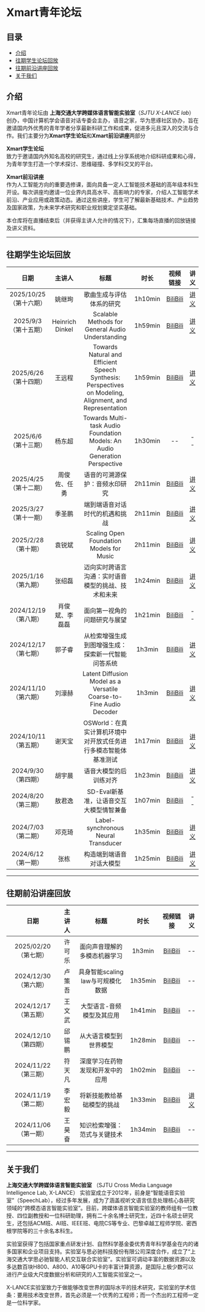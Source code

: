 # Xmart青年论坛
## 目录
- [介绍](#介绍)
- [往期学生论坛回放](#往期学生论坛回放)
- [往期前沿讲座回放](#往期前沿讲座回放)
- [关于我们](#关于我们)

## 介绍

Xmart青年论坛由 **上海交通大学跨媒体语言智能实验室**（*SJTU X-LANCE lab*）创办，中国计算机学会语音对话专委会主办，语音之家，华为思琢社区协办，旨在邀请国内外优秀的青年学者分享最新科研工作和成果，促进多元且深入的交流与合作。我们主要分为**Xmart学生论坛**和**Xmart前沿讲座**两部分

**Xmart学生论坛**  
致力于邀请国内外知名高校的研究生，通过线上分享系统地介绍科研成果和心得，为青年学生打造一个学术探讨、思维碰撞、多学科交叉的平台。

**Xmart前沿讲座**  
作为人工智能方向的重要选修课，面向具备一定人工智能技术基础的高年级本科生开设。每次讲座均邀请一位业界内具高水平、高影响力的专家，介绍人工智能学术前沿、产业应用或政策动态。通过这些讲座，学生可了解最新基础技术、产业趋势及国家政策，为未来学术研究和职业规划奠定坚实基础。  

本仓库将在直播结束后（并获得主讲人允许的情况下），汇集每场直播的回放链接及讲义资料。

---

## 往期学生论坛回放

| 日期 | 主讲人 | 标题 | 时长 | 视频链接 | 讲义 |
|:----:|:------:|:----:|:----:|:---------:|:----:|
| 2025/10/25 （第十六期） | 姚继珣 | 歌曲生成与评估体系的研究 | 1h10min | [BiliBili](https://www.bilibili.com/video/BV1T6nCzqEmF) | [讲义](https://github.com/X-LANCE/Xmart/blob/main/slides/xmart16_aslp.pdf) |
| 2025/9/3 （第十五期） | Heinrich Dinkel | Scalable Methods for General Audio Understanding| 1h59min | [BiliBili]([https://www.bilibili.com/video/](https://www.bilibili.com/video/BV1qQpKzHEKY)) | [讲义](https://github.com/X-LANCE/Xmart/blob/main/slides/xmart15_heinrich_midashengLM.pdf) |
| 2025/6/26 （第十四期） | 王远程 | Towards Natural and Efficient Speech Synthesis: Perspectives on Modeling, Alignment, and Representation | 1h59min | [BiliBili](https://www.bilibili.com/video/BV1FuKzzGEq3) | [讲义](https://github.com/X-LANCE/Xmart/blob/main/slides/xmart14_yuanchengwang_Towards_Natural_and_Efficient_Speech_Synthesis_20250626.pdf) |
| 2025/6/6 （第十三期） | 杨东超 |  Towards Multi-task Audio Foundation Models: An Audio Generation Perspective | 1h30min | -- | -- |
| 2025/4/25 （第十二期） | 周俊佐、任勇 | 语音的可溯源保护：音频水印研究 | 2h11min | [BiliBili](https://www.bilibili.com/video/BV1EuL7zNEHH) | [讲义](https://github.com/X-LANCE/Xmart/blob/main/slides/xmart12_zhoujunzuo_renyong.pdf) |
| 2025/3/27 （第十一期） | 季圣鹏 | 端到端语音对话时代的机遇和挑战 | 2h11min | [BiliBili](https://www.bilibili.com/video/BV1FaZGYXEdc) | [讲义](https://github.com/X-LANCE/Xmart/blob/main/slides/xmart11_jishengpeng.pdf) |
| 2025/2/28 （第十期） | 袁锐斌 | Scaling Open Foundation Models for Music | 2h11min | [BiliBili](https://www.bilibili.com/video/BV1rU9EYhEx3) | [讲义](https://github.com/X-LANCE/Xmart/blob/main/slides/xmart_10_ruibin.pdf) |
| 2025/1/16 （第九期） | 张绍磊 | 迈向实时跨语言沟通：实时语音模型的挑战、技术和未来 | 1h24min | [BiliBili](https://www.bilibili.com/video/BV15nwLeaEU1) | [讲义](https://github.com/X-LANCE/Xmart/blob/main/slides/xmart_9_shaolei.pdf) |
| 2024/12/19 （第八期） | 肖俊斌、李磊磊 | 面向第一视角的问题研究与展望 | 1h21min | [BiliBili](https://www.bilibili.com/video/BV1Ftk1Y6Ehs) | -- |
| 2024/12/17 （第七期） | 郭子睿 | 从检索增强生成到图增强生成：探索新一代智能问答系统 | 1h3min | [BiliBili](https://www.bilibili.com/video/BV137kJYHEoC) | [讲义](https://github.com/X-LANCE/Xmart/blob/main/slides/xmart_7_ziruiguo.pdf) |
| 2024/11/10 （第六期） | 刘濠赫 | Latent Diffusion Model as a Versatile Coarse-to-Fine Audio Decoder | 1h3min | [BiliBili](https://www.bilibili.com/video/BV1JjmBYYEoW) | [讲义](https://github.com/X-LANCE/Xmart/blob/main/slides/xmart_6_haoheliu-talk.pdf) |
| 2024/10/11 （第五期） | 谢天宝 | OSWorld：在真实计算机环境中对开放式任务进行多模态智能体基准测试 | 1h17min | [BiliBili](https://www.bilibili.com/video/BV1CpyNYBE6o) | [讲义](https://github.com/X-LANCE/Xmart/blob/main/slides/OSWorld_hku_tianbao_Xmart%20-%202024.10.11.pdf) |
| 2024/9/30 （第四期） | 胡宇晨 | 语音大模型的后训练对齐 | 1h23min | [BiliBili](https://www.bilibili.com/video/BV1uzxeevEb8) | [讲义](https://github.com/X-LANCE/Xmart/blob/main/slides/xmart_forum_ntu_yuchenhu_09302024.pdf) |
| 2024/8/20 （第三期） | 敖君逸 | SD-Eval新基准，让语音交互大模型情智兼备 | 1h07min | [BiliBili](https://www.bilibili.com/video/BV1hixeeqEkQ) | -- |
| 2024/7/03 （第二期） | 邓克琦 | Label-synchronous Neural Transducer | 1h35min | [BiliBili](https://www.bilibili.com/video/BV1qihreEE6L) | [讲义](https://github.com/X-LANCE/Xmart/blob/main/slides/xmart_keqideng_LS-Transducer_Talk_Final.pdf) |
| 2024/6/12 （第一期） | 张栋 | 构造端到端语音对话大模型 | 1h25min | [BiliBili](https://www.bilibili.com/video/BV1FJ4m137ZB) | [讲义](https://github.com/X-LANCE/Xmart/blob/main/slides/xmart_forum_fudan_dongzhang_speechgpt_series_sjtu.pdf) |

---

## 往期前沿讲座回放

| 日期 | 主讲人 | 标题 | 时长 | 视频链接 | 讲义 |
|:----:|:------:|:----:|:----:|:---------:|:----:|
| 2025/02/20 （第七期） | 许可乐 | 面向声音理解的多模态机器学习 | 1h3min | [BiliBili](https://www.bilibili.com/video/BV1zX9EYZELX) | -- |
| 2024/12/30 （第六期） | 卢策吾 | 具身智能scaling law与可规模化数据 | 1h35min | [BiliBili](https://www.bilibili.com/video/BV1hc6JYLE11/) | -- |
| 2024/12/17 （第五期） | 王文武 | 大型语言-音频模型及其应用 | 1h41min | [BiliBili](https://www.bilibili.com/video/BV1k7knYgEXT) | -- |
| 2024/12/10 （第四期） | 邱锡鹏 | 从大语言模型到世界模型 | 1h28min | [BiliBili](https://www.bilibili.com/video/BV1AJqGYuEZa) | -- |
| 2024/11/22 （第三期） | 符天凡 | 深度学习在药物发现和开发中的应用 | 1h02min | [BiliBili](https://www.bilibili.com/video/BV13XBiYdELy) | -- |
| 2024/11/19 （第二期） | 李宏毅 | 将新技能教给基础模型的挑战 | 1h33min | [BiliBili](https://www.bilibili.com/video/BV1FsUtY3EQV) | [讲义](https://github.com/X-LANCE/Xmart/blob/main/slides/xmart_Hung-yi%20Lee_Slides.pdf) |
| 2024/11/06 （第一期） | 王昊奋 | 知识检索增强：范式与关键技术 | 1h34min | [BiliBili](https://www.bilibili.com/video/BV1FJ4m137ZB) | -- |

---

## 关于我们

**上海交通大学跨媒体语言智能实验室** （SJTU Cross Media Language Intelligence Lab, X-LANCE）
实验室成立于2012年，前身是“智能语音实验室”（SpeechLab），经过多年发展，成为了涵盖视听文语言信息处理核心各研究领域的“跨模态语言智能实验室”。目前，跨媒体语言智能实验室的教师组有一位教授、四位副教授和一位科研助理，拥有二十余名博士研究生，近四十名硕士研究生，还包括ACM班、AI班、IEEE班、电院CS等专业、巴黎卓越工程师学院、密西根学院等的三十余名本科生。

实验室获得了包括国家重点研发计划、自然科学基金委优秀青年科学基金在内的诸多国家和企业项目支持。实验室与思必驰科技股份有限公司深度合作，成立了“上海交通大学思必驰智能人机交互联合实验室”。实验室可调动丰富的数据资源以及多达数百块H800、A800、A10等GPU卡的丰富计算资源，是国际上极少数可以进行产业级大尺度数据分析和研究的人工智能实验室之一。

X-LANCE实验室致力于做能够改变世界的国际水平的技术研究，实验室的学术信条：要用技术改变世界，首先必须是一个优秀的工程师；而一个杰出的工程师一定是一位科学家。
